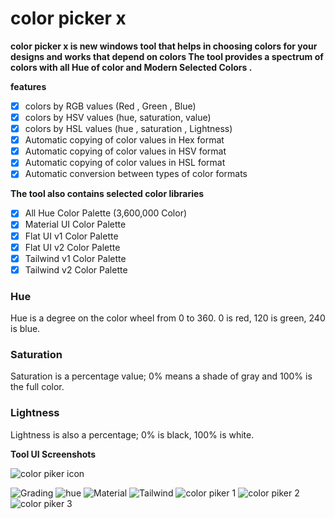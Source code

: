 # color picker x
**color picker x is new windows tool that helps in choosing colors for your designs and works that depend on colors
The tool provides a spectrum of colors with all Hue of color and Modern Selected Colors .**

**features** 

- [x] colors by RGB values (Red , Green , Blue)
- [x] colors by HSV values (hue, saturation, value)
- [x] colors by HSL values (hue , saturation , Lightness)
- [x] Automatic copying of color values in Hex format
- [x] Automatic copying of color values in HSV format
- [x] Automatic copying of color values in HSL format
- [x] Automatic conversion between types of color formats

**The tool also contains selected color libraries**

- [x] All Hue Color Palette (3,600,000 Color)
- [x] Material UI Color Palette
- [x] Flat UI v1 Color Palette
- [x] Flat UI v2 Color Palette
- [x] Tailwind v1 Color Palette
- [x] Tailwind v2 Color Palette

### Hue 
Hue is a degree on the color wheel from 0 to 360. 0 is red, 120 is green, 240 is blue.

### Saturation 
Saturation is a percentage value; 0% means a shade of gray and 100% is the full color.

### Lightness 
Lightness is also a percentage; 0% is black, 100% is white.


**Tool UI Screenshots**

![color piker icon](https://user-images.githubusercontent.com/11804864/172685516-c637609f-3492-4ce0-99c6-c3373dcadecc.png)

![Grading](https://user-images.githubusercontent.com/11804864/172685519-137c95b3-0b71-4cf4-85b5-aa434ab189bf.png)
![hue](https://user-images.githubusercontent.com/11804864/172685522-ae5c099a-2f6b-4879-b1d7-41b9e19b10d2.png)
![Material](https://user-images.githubusercontent.com/11804864/172685527-2c54830d-34d0-420e-8a78-09c84cd6b294.png)
![Tailwind](https://user-images.githubusercontent.com/11804864/172685530-d7423a84-f537-424d-9abd-3bd5ce50ba28.png)
![color piker 1](https://user-images.githubusercontent.com/11804864/172685381-dd9bdfb1-6217-4603-8720-8fb2658bb151.png)
![color piker 2](https://user-images.githubusercontent.com/11804864/172685505-d9de341f-7b45-44c8-a35b-257a9528b676.png)
![color piker 3](https://user-images.githubusercontent.com/11804864/172685512-e595c8ec-5fbe-4ea9-b82f-c5f47749c45b.png)

